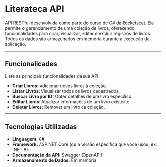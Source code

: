 <h1>Literateca API</h1>

API RESTful desenvolvida como parte do curso de C# da [Rocketseat](www.rocketseat.com.br). Ela permite o gerenciamento de uma coleção de livros, oferecendo funcionalidades para criar, visualizar, editar e excluir registros de livros. Todos os dados são armazenados em memória durante a execução da aplicação.

* * *

<h2>Funcionalidades</h2>

Liste as principais funcionalidades da sua API.

- **Criar Livros:** Adicionar novos livros à coleção.
- **Listar Livros:** Visualizar todos os livros cadastrados.
- **Buscar Livro por ID:** Obter detalhes de um livro específico.
- **Editar Livros:** Atualizar informações de um livro existente.
- **Deletar Livros:** Remover um livro da coleção.

* * *

<h2>Tecnologias Utilizadas</h2>

- **Linguagem:** C#
- **Framework:** ASP.NET Core (ou a versão específica que você usou, ex: .NET 8)
- **Documentação da API:** Swagger (OpenAPI)
- **Armazenamento de Dados:** Em memória

